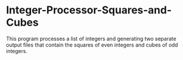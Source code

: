 # Integer-Processor-Squares-and-Cubes
This program processes a list of integers and generating two separate output files that contain the squares of even integers and cubes of odd integers.
